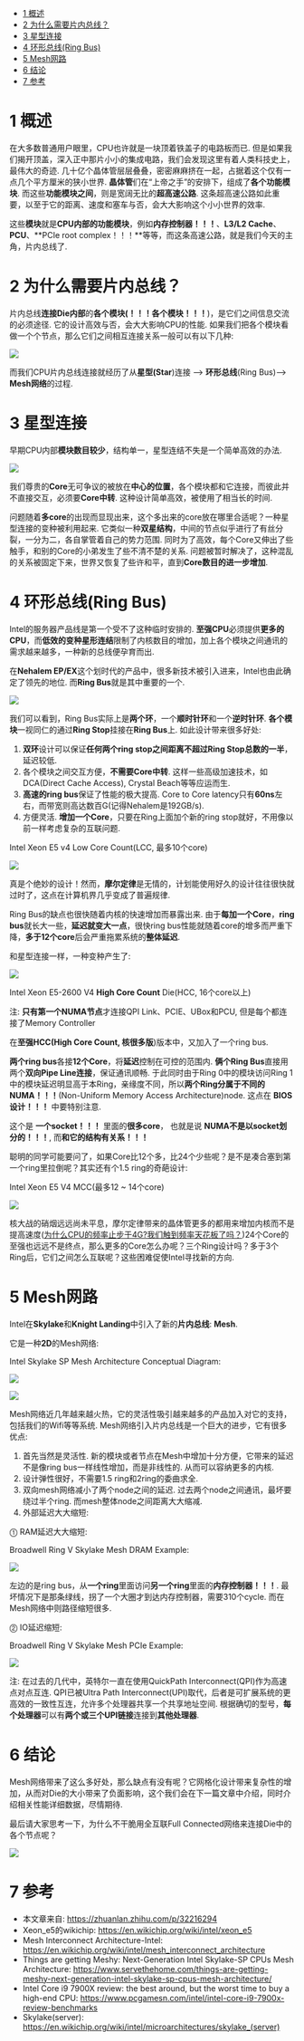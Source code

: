 
<!-- @import "[TOC]" {cmd="toc" depthFrom=1 depthTo=6 orderedList=false} -->

<!-- code_chunk_output -->

* [1 概述](#1-概述)
* [2 为什么需要片内总线？](#2-为什么需要片内总线)
* [3 星型连接](#3-星型连接)
* [4 环形总线(Ring Bus)](#4-环形总线ring-bus)
* [5 Mesh网路](#5-mesh网路)
* [6 结论](#6-结论)
* [7 参考](#7-参考)

<!-- /code_chunk_output -->

# 1 概述

在大多数普通用户眼里，CPU也许就是一块顶着铁盖子的电路板而已. 但是如果我们揭开顶盖，深入正中那片小小的集成电路，我们会发现这里有着人类科技史上，最伟大的奇迹. 几十亿个晶体管层层叠叠，密密麻麻挤在一起，占据着这个仅有一点几个平方厘米的狭小世界. **晶体管**们在“上帝之手”的安排下，组成了**各个功能模块**. 而这些**功能模块之间**，则是宽阔无比的**超高速公路**. 这条超高速公路如此重要，以至于它的距离、速度和塞车与否，会大大影响这个小小世界的效率. 

这些**模块**就是**CPU内部的功能模块**，例如**内存控制器！！！**、**L3/L2 Cache**、**PCU**、**PCIe root complex！！！**等等，而这条高速公路，就是我们今天的主角，片内总线了. 

# 2 为什么需要片内总线？

片内总线**连接Die内部**的**各个模块(！！！各个模块！！！**)，是它们之间信息交流的必须途径. 它的设计高效与否，会大大影响CPU的性能. 如果我们把各个模块看做一个个节点，那么它们之间相互连接关系一般可以有以下几种: 

![](./images/2019-04-23-12-19-07.png)

而我们CPU片内总线连接就经历了从**星型(Star**)连接 \-\-> **环形总线**(Ring Bus)\-\-> **Mesh网络**的过程. 

# 3 星型连接

早期CPU内部**模块数目较少**，结构单一，星型连结不失是一个简单高效的办法. 

![](./images/2019-04-23-12-20-43.png)

我们尊贵的**Core**无可争议的被放在**中心的位置**，各个模块都和它连接，而彼此并不直接交互，必须要**Core中转**. 这种设计简单高效，被使用了相当长的时间. 

问题随着**多core**的出现而显现出来，这个多出来的core放在哪里合适呢？一种星型连接的变种被利用起来. 它类似一种**双星结构**，中间的节点似乎进行了有丝分裂，一分为二，各自掌管着自己的势力范围. 同时为了高效，每个Core又伸出了些触手，和别的Core的小弟发生了些不清不楚的关系. 问题被暂时解决了，这种混乱的关系被固定下来，世界又恢复了些许和平，直到**Core数目的进一步增加**. 

# 4 环形总线(Ring Bus)

Intel的服务器产品线是第一个受不了这种临时安排的. **至强CPU**必须提供**更多的CPU**，而**低效的变种星形连结**限制了内核数目的增加，加上各个模块之间通讯的需求越来越多，一种新的总线便孕育而出. 

在**Nehalem EP/EX**这个划时代的产品中，很多新技术被引入进来，Intel也由此确定了领先的地位. 而**Ring Bus**就是其中重要的一个. 

![](./images/2019-04-23-12-22-43.png)

我们可以看到，Ring Bus实际上是**两个环**，一个**顺时针环**和一个**逆时针环**. **各个模块**一视同仁的通过**Ring Stop**挂接在**Ring Bus**上. 如此设计带来很多好处: 

1. **双环**设计可以保证**任何两个ring stop之间距离不超过Ring Stop总数的一半**，延迟较低. 
2. 各个模块之间交互方便，**不需要Core中转**. 这样一些高级加速技术，如DCA(Direct Cache Access), Crystal Beach等等应运而生. 
3. **高速的ring bus**保证了性能的极大提高. Core to Core latency只有**60ns**左右，而带宽则高达数百G(记得Nehalem是192GB/s).
4. 方便灵活. **增加一个Core**，只要在Ring上面加个新的ring stop就好，不用像以前一样考虑复杂的互联问题. 

Intel Xeon E5 v4 Low Core Count(LCC, 最多10个core)

![](./images/2019-04-23-13-08-28.png)

真是个绝妙的设计！然而，**摩尔定律**是无情的，计划能使用好久的设计往往很快就过时了，这点在计算机界几乎变成了普遍规律. 

Ring Bus的缺点也很快随着内核的快速增加而暴露出来. 由于**每加一个Core**，**ring bus**就长大一些，**延迟就变大一点**，很快ring bus性能就随着core的增多而严重下降，**多于12个core**后会严重拖累系统的**整体延迟**. 

和星型连接一样，一种变种产生了: 

![](./images/2019-04-23-13-09-27.png)

Intel Xeon E5-2600 V4 **High Core Count** Die(HCC, 16个core以上)

注: **只有第一个NUMA节点**才连接QPI Link、PCIE、UBox和PCU, 但是每个都连接了Memory Controller

在**至强HCC(High Core Count, 核很多版**)版本中，又加入了一个ring bus. 

**两个ring bus**各接**12个Core**，将**延迟**控制在可控的范围内. **俩个Ring Bus**直接用两个**双向Pipe Line连接**，保证通讯顺畅. 于此同时由于Ring 0中的模块访问Ring 1中的模块延迟明显高于本Ring，亲缘度不同，所以**两个Ring分属于不同的NUMA！！！**(Non\-Uniform Memory Access Architecture)node. 这点在 **BIOS设计！！！** 中要特别注意. 

这个是 **一个socket！！！** 里面的**很多core**， 也就是说 **NUMA不是以socket划分的！！！**, 而**和它的结构有关系！！！**

聪明的同学可能要问了，如果Core比12个多，比24个少些呢？是不是凑合塞到第一个ring里拉倒呢？其实还有个1.5 ring的奇葩设计: 

Intel Xeon E5 V4 MCC(最多12 \~ 14个core)

![](./images/2019-04-23-13-12-07.png)

核大战的硝烟远远尚未平息，摩尔定律带来的晶体管更多的都用来增加内核而不是提高速度([为什么CPU的频率止步于4G?我们触到频率天花板了吗？](https://zhuanlan.zhihu.com/p/30409360))24个Core的至强也远远不是终点，那么更多的Core怎么办呢？三个Ring设计吗？多于3个Ring后，它们之间怎么互联呢？这些困难促使Intel寻找新的方向. 

# 5 Mesh网路

Intel在**Skylake**和**Knight Landing**中引入了新的**片内总线**: **Mesh**. 

它是一种**2D**的Mesh网络: 

Intel Skylake SP Mesh Architecture Conceptual Diagram:

![](./images/2019-04-23-13-00-25.png)

![](./images/2019-04-23-13-07-23.png)

Mesh网络近几年越来越火热，它的灵活性吸引越来越多的产品加入对它的支持，包括我们的Wifi等等系统. Mesh网络引入片内总线是一个巨大的进步，它有很多优点: 

1. 首先当然是灵活性. 新的模块或者节点在Mesh中增加十分方便，它带来的延迟不是像ring bus一样线性增加，而是非线性的. 从而可以容纳更多的内核. 
2. 设计弹性很好，不需要1.5 ring和2ring的委曲求全. 
3. 双向mesh网络减小了两个node之间的延迟. 过去两个node之间通讯，最坏要绕过半个ring. 而mesh整体node之间距离大大缩减. 
4. 外部延迟大大缩短: 

⓵ RAM延迟大大缩短: 

Broadwell Ring V Skylake Mesh DRAM Example:

![](./images/2019-04-23-13-23-35.png)

左边的是ring bus，从**一个ring**里面访问**另一个ring**里面的**内存控制器！！！**. 最坏情况下是那条绿线，拐了一个大圈才到达内存控制器，需要310个cycle. 而在Mesh网络中则路径缩短很多. 

⓶ IO延迟缩短:

Broadwell Ring V Skylake Mesh PCIe Example:

![](./images/2019-04-23-13-25-30.png)

注: 在过去的几代中，英特尔一直在使用QuickPath Interconnect(QPI)作为高速点对点互连.  QPI已被Ultra Path Interconnect(UPI)取代，后者是可扩展系统的更高效的一致性互连，允许多个处理器共享一个共享地址空间. 根据确切的型号，**每个处理器**可以有**两个或三个UPI链接**连接到**其他处理器**. 

# 6 结论

Mesh网络带来了这么多好处，那么缺点有没有呢？它网格化设计带来复杂性的增加，从而对Die的大小带来了负面影响，这个我们会在下一篇文章中介绍，同时介绍相关性能详细数据，尽情期待. 

最后请大家思考一下，为什么不干脆用全互联Full Connected网络来连接Die中的各个节点呢？

![](./images/2019-04-23-13-26-16.png)

# 7 参考

- 本文章来自: https://zhuanlan.zhihu.com/p/32216294
- Xeon\_e5的wikichip: https://en.wikichip.org/wiki/intel/xeon_e5
- Mesh Interconnect Architecture-Intel: https://en.wikichip.org/wiki/intel/mesh_interconnect_architecture
- Things are getting Meshy: Next-Generation Intel Skylake-SP CPUs Mesh Architecture: https://www.servethehome.com/things-are-getting-meshy-next-generation-intel-skylake-sp-cpus-mesh-architecture/
- Intel Core i9 7900X review: the best around, but the worst time to buy a high-end CPU: https://www.pcgamesn.com/intel/intel-core-i9-7900x-review-benchmarks
- Skylake(server): https://en.wikichip.org/wiki/intel/microarchitectures/skylake_(server)